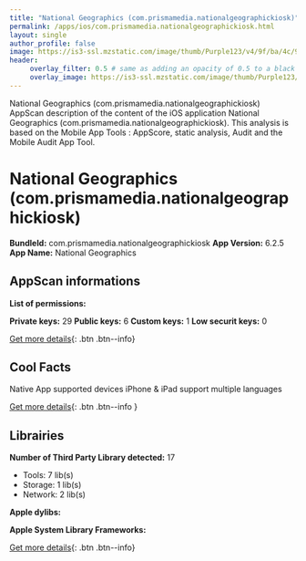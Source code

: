 ```yaml
---
title: "National Geographics (com.prismamedia.nationalgeographickiosk)"
permalink: /apps/ios/com.prismamedia.nationalgeographickiosk.html
layout: single
author_profile: false
image: https://is3-ssl.mzstatic.com/image/thumb/Purple123/v4/9f/ba/4c/9fba4c2e-e218-6abc-7662-e4d34b1f7864/AppIcon-0-1x_U007emarketing-0-0-85-220-0-7.png/512x512bb.jpg
header: 
     overlay_filter: 0.5 # same as adding an opacity of 0.5 to a black background
     overlay_image: https://is3-ssl.mzstatic.com/image/thumb/Purple123/v4/9f/ba/4c/9fba4c2e-e218-6abc-7662-e4d34b1f7864/AppIcon-0-1x_U007emarketing-0-0-85-220-0-7.png/512x512bb.jpg
---
```

National Geographics (com.prismamedia.nationalgeographickiosk) AppScan description of the content of the iOS application National Geographics (com.prismamedia.nationalgeographickiosk). This analysis is based on the Mobile App Tools : AppScore, static analysis, Audit and the Mobile Audit App Tool.

# National Geographics (com.prismamedia.nationalgeographickiosk)

**BundleId:** com.prismamedia.nationalgeographickiosk
**App Version:** 6.2.5
**App Name:** National Geographics


## AppScan informations 

**List of permissions:** 
  
  
**Private keys:** 29
**Public keys:** 6
**Custom keys:** 1
**Low securit keys:** 0
  
[Get more details](/pricing.html){: .btn .btn--info}

## Cool Facts

Native App
supported devices iPhone & iPad
support multiple languages
  
[Get more details](/pricing.html){: .btn .btn--info }

## Librairies 
**Number of Third Party Library detected:** 17
- Tools: 7 lib(s)
- Storage: 1 lib(s)
- Network: 2 lib(s)


**Apple dylibs:**


**Apple System Library Frameworks:**


  
[Get more details](/pricing.html){: .btn .btn--info}

